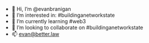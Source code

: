 - 👋 Hi, I’m @evanbranigan
- 👀 I’m interested in: #buildinganetworkstate
- 🌱 I’m currently learning #web3
- 💞️ I’m looking to collaborate on #buildinganetworkstate
- 📫 evan@better.law

<!---
evanbranigan/evanbranigan is a ✨ special ✨ repository because its `README.md` (this file) appears on your GitHub profile.
You can click the Preview link to take a look at your changes.
--->
